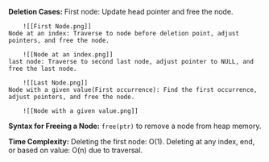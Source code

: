 
**Deletion Cases:**
    First node: Update head pointer and free the node.
	    
	    ![[First Node.png]]
    Node at an index: Traverse to node before deletion point, adjust pointers, and free the node.
		
		![[Node at an index.png]]
    last node: Traverse to second last node, adjust pointer to NULL, and free the last node.
	    
	    ![[Last Node.png]]
    Node with a given value(First occurrence): Find the first occurrence, adjust pointers, and free the node.
	    
	    ![[Node with a given value.png]]

**Syntax for Freeing a Node:**
    `free(ptr)` to remove a node from heap memory.

**Time Complexity:**
    Deleting the first node: O(1).
    Deleting at any index, end, or based on value: O(n) due to traversal.
